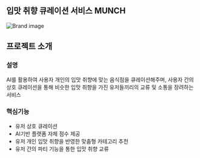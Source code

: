 ## 입맛 취향 큐레이션 서비스 MUNCH
![Brand image](https://github.com/vlmbuyd/MUNCH/assets/157789110/20f2959a-c3e0-413d-a7ef-2e27796a5ede)

## 프로젝트 소개

### 설명
AI를 활용하여 사용자 개인의 입맛 취향에 맞는 음식점을 큐레이션해주며,
사용자 간의 상호 큐레이션을 통해 비슷한 입맛 취향을 가진 유저들끼리의 교류 및 소통을 장려하는 서비스


### 핵심기능
+ 유저 상호 큐레이션
+ AI기반 플랫폼 자체 점수 제공
+ 유저 개인 입맛 취향을 반영한 맞춤형 카테고리 추천
+ 유저 간의 파티 기능을 통한 입맛 취향 교류



